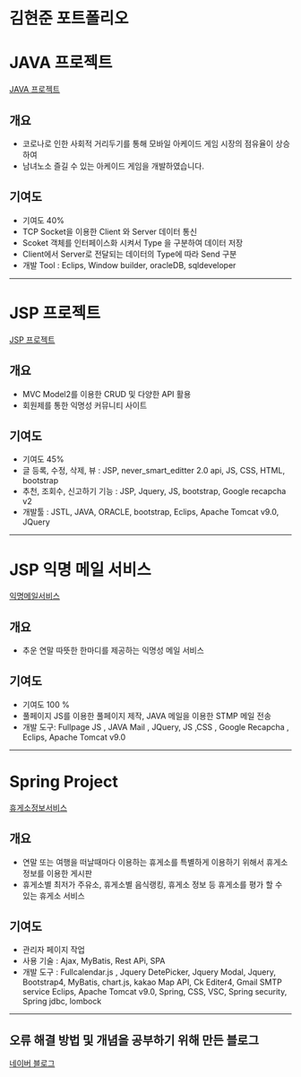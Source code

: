 # 김현준 포트폴리오

# JAVA 프로젝트 
[JAVA 프로젝트](https://github.com/HyunJun-K/Mini-Proejct) 
## 개요
 - 코로나로 인한 사회적 거리두기를 통해 모바일 아케이드 게임 시장의 점유율이 상승하여
 - 남녀노소 즐길 수 있는 아케이드 게임을 개발하였습니다. 
## 기여도 
 - 기여도 40% 
 - TCP Socket을 이용한 Client 와 Server 데이터 통신   
 - Scoket 객체를 인터페이스화 시켜서 Type 을 구분하여 데이터 저장   
 - Client에서 Server로 전달되는 데이터의 Type에 따라 Send 구분  
 - 개발 Tool : Eclips, Window builder, oracleDB, sqldeveloper

----

# JSP 프로젝트 
[JSP 프로젝트](https://github.com/HyunJun-K/JSP_Project)
## 개요
 - MVC Model2를 이용한 CRUD 및 다양한 API 활용 
 - 회원제를 통한 익명성 커뮤니티 사이트 
## 기여도 
 - 기여도 45%
 - 글 등록, 수정, 삭제, 뷰 : JSP, never_smart_editter 2.0 api, JS, CSS, HTML,        bootstrap
 - 추천, 조회수, 신고하기 기능 : JSP, Jquery, JS, bootstrap, Google recapcha v2
 - 개발툴 : JSTL, JAVA, ORACLE, bootstrap, Eclips, Apache Tomcat v9.0, JQuery

---- 
# JSP 익명 메일 서비스
[익명메일서비스](https://github.com/HyunJun-K/luv_letters)
## 개요 
 - 추운 연말 따뜻한 한마디를 제공하는 익명성 메일 서비스 
## 기여도 
 - 기여도 100 % 
 - 풀페이지 JS를 이용한 풀페이지 제작, JAVA 메일을 이용한 STMP 메일 전송 
 - 개발 도구: Fullpage JS , JAVA Mail , JQuery, JS ,CSS , Google Recapcha , Eclips, Apache Tomcat v9.0
 
 ----
 # Spring Project 
 [휴게소정보서비스](https://github.com/HyunJun-K/LTNS_Spring)
 ## 개요 
  - 연말 또는 여행을 떠날때마다 이용하는 휴게소를 특별하게 이용하기 위해서 휴게소 정보를 이용한 게시판
  - 휴게소별 최저가 주유소, 휴게소별 음식랭킹, 휴게소 정보 등 휴게소를 평가 할 수 있는 휴게소 서비스 
 ## 기여도 
  - 관리자 페이지 작업 
  - 사용 기술 : Ajax, MyBatis, Rest APi, SPA 
  - 개발 도구 : Fullcalendar.js , Jquery DetePicker, Jquery Modal, Jquery, Bootstrap4, MyBatis, chart.js,  kakao Map API, Ck Editer4, Gmail SMTP service 
                Eclips, Apache Tomcat v9.0, Spring, CSS, VSC, Spring security, Spring jdbc, lombock
 ---
 ## 오류 해결 방법 및 개념을 공부하기 위해 만든 블로그
 [네이버 블로그](https://blog.naver.com/mkmknn77)
 
 
  
  
 
